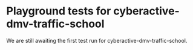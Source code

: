 # Playground tests for cyberactive-dmv-traffic-school
We are still awaiting the first test run for cyberactive-dmv-traffic-school.
